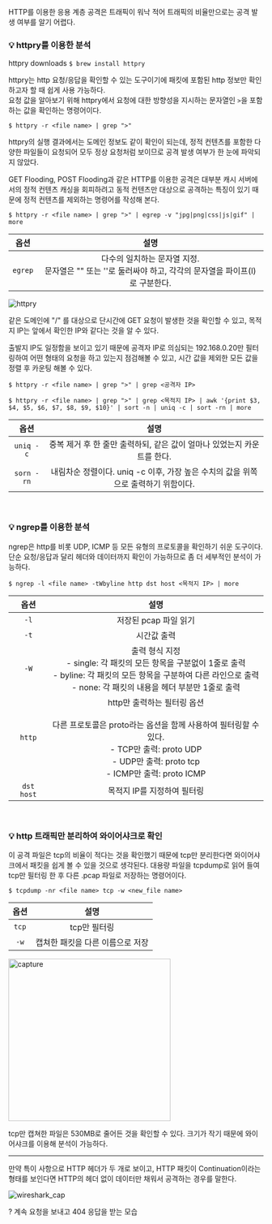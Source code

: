 HTTP를 이용한 응용 계층 공격은 트래픽이 워낙 적어 트래픽의 비율만으로는 공격 발생 여부를 알기 어렵다.

### 💡 httpry를 이용한 분석
httpry downloads ```$ brew install httpry``` <br/>

httpry는 http 요청/응답을 확인할 수 있는 도구이기에 패킷에 포함된 http 정보만 확인하고자 할 때 쉽게 사용 가능하다.<br/>
요청 값을 알아보기 위해 httpry에서 요청에 대한 방향성을 지시하는 문자열인 ```>```을 포함하는 값을 확인하는 명령어이다.

```$ httpry -r <file name> | grep ">"```

httpry의 실행 결과에서는 도메인 정보도 같이 확인이 되는데, 정적 컨텐츠를 포함한 다양한 파일들이 요청되어 모두 정상 요청처럼 보이므로 공격 발생 여부가 한 눈에 파악되지 않았다.

GET Flooding, POST Flooding과 같은 HTTP를 이용한 공격은 대부분 캐시 서버에서의 정적 컨텐츠 캐싱을 회피하려고 동적 컨텐츠만 대상으로 공격하는 특징이 있기 때문에 정적 컨텐츠를 제외하는 명령어를 작성해 본다.

```$ httpry -r <file name> | grep ">" | egrep -v "jpg|png|css|js|gif" | more```

옵션|설명
:---:|:---:
```egrep```|다수의 일치하는 문자열 지정.<br/> 문자열은 "" 또는 ''로 둘러싸야 하고, 각각의 문자열을 파이프(l)로 구분한다.

![httpry](https://user-images.githubusercontent.com/66156026/211017138-4687504f-4a0a-41f7-ad7d-6d2cd5e76039.png)

같은 도메인에 "/" 를 대상으로 단시간에 GET 요청이 발생한 것을 확인할 수 있고, 목적지 IP는 앞에서 확인한 IP와 같다는 것을 알 수 있다.

출발지 IP도 일정함을 보이고 있기 때문에 공격자 IP로 의심되는 192.168.0.20만 필터링하여 어떤 형태의 요청을 하고 있는지 점검해볼 수 있고, 시간 값을 제외한 모든 값을 정렬 후 카운팅 해볼 수 있다.

```$ httpry -r <file name> | grep ">" | grep <공격자 IP>```

```$ httpry -r <file name> | grep ">" | grep <목적지 IP> | awk '{print $3, $4, $5, $6, $7, $8, $9, $10}' | sort -n | uniq -c | sort -rn | more```

옵션|설명
:---:|:---:
```uniq -c```|중복 제거 후 한 줄만 출력하되, 같은 값이 얼마나 있었는지 카운트를 한다.
```sorn -rn```|내림차순 정렬이다. uniq -c 이후, 가장 높은 수치의 값을 위쪽으로 출력하기 위함이다.

<br/>

### 💡 ngrep를 이용한 분석
ngrep은 http를 비롯 UDP, ICMP 등 모든 유형의 프로토콜을 확인하기 쉬운 도구이다. 단순 요청/응답과 달리 헤더와 데이터까지 확인이 가능하므로 좀 더 세부적인 분석이 가능하다.

```$ ngrep -l <file name> -tWbyline http dst host <목적지 IP> | more```

옵션|설명
:---:|:---:
```-l```|저장된 pcap 파일 읽기
```-t```|시간값 출력
```-W```|출력 형식 지정<br/> - single: 각 패킷의 모든 항목을 구분없이 1줄로 출력 <br/> - byline: 각 패킷의 모든 항목을 구분하여 다른 라인으로 출력 <br/> - none: 각 패킷의 내용을 헤더 부분만 1줄로 출력
```http```|http만 출력하는 필터링 옵션<br/><br/> 다른 프로토콜은 proto라는 옵션을 함께 사용하여 필터링할 수 있다. <br/> - TCP만 출력: proto UDP <br/> - UDP만 출력: proto tcp <br/> - ICMP만 출력: proto ICMP
```dst host```|목적지 IP를 지정하여 필터링

<br/>

### 💡 http 트래픽만 분리하여 와이어샤크로 확인
이 공격 파일은 tcp의 비율이 적다는 것을 확인했기 때문에 tcp만 분리한다면 와이어샤크에서 패킷을 쉽게 볼 수 있을 것으로 생각된다.
대용량 파일을 tcpdump로 읽어 들여 tcp만 필터링 한 후 다른 .pcap 파일로 저장하는 명령어이다.

```$ tcpdump -nr <file name> tcp -w <new_file name>```

옵션|설명
:---:|:---:
```tcp```|tcp만 필터링
```-w```|캡쳐한 패킷을 다른 이름으로 저장

<img width="320" alt="capture" src="https://user-images.githubusercontent.com/66156026/211059894-1c378d01-c128-4a4b-b78d-8b0a95c33419.png">

tcp만 캡쳐한 파일은 530MB로 줄어든 것을 확인할 수 있다. 크기가 작기 때문에 와이어샤크를 이용해 분석이 가능하다.

---
만약 특이 사항으로 HTTP 헤더가 두 개로 보이고, HTTP 패킷이 Continuation이라는 형태를 보인다면 HTTP의 헤더 없이 데이터만 채워서 공격하는 경우를 말한다.

![wireshark_cap](https://user-images.githubusercontent.com/66156026/211061786-a482699a-0487-459c-ac9d-a791d9c52d43.png)

? 계속 요청을 보내고 404 응답을 받는 모습
